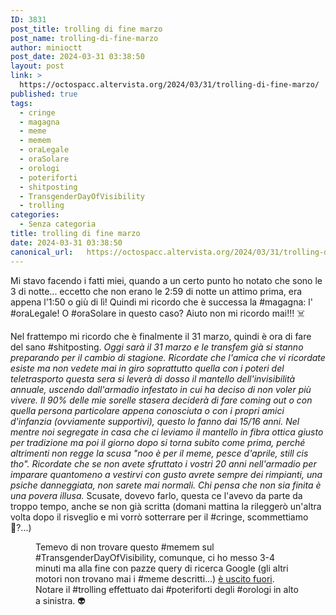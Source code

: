 ```yaml
---
ID: 3831
post_title: trolling di fine marzo
post_name: trolling-di-fine-marzo
author: minioctt
post_date: 2024-03-31 03:38:50
layout: post
link: >
  https://octospacc.altervista.org/2024/03/31/trolling-di-fine-marzo/
published: true
tags:
  - cringe
  - magagna
  - meme
  - memem
  - oraLegale
  - oraSolare
  - orologi
  - poteriforti
  - shitposting
  - TransgenderDayOfVisibility
  - trolling
categories:
  - Senza categoria
title: trolling di fine marzo
date: 2024-03-31 03:38:50
canonical_url:   https://octospacc.altervista.org/2024/03/31/trolling-di-fine-marzo/
---
```

<!-- wp:paragraph -->
<p>Mi stavo facendo i fatti miei, quando a un certo punto ho notato che sono le 3 di notte... eccetto che non erano le 2:59 di notte un attimo prima, era appena l'1:50 o giù di lì! Quindi mi ricordo che è successa la #magagna: l' #oraLegale! O #oraSolare in questo caso? Aiuto non mi ricordo mai!!! ☠️</p>
<!-- /wp:paragraph -->

<!-- wp:paragraph -->
<p>Nel frattempo mi ricordo che è finalmente il 31 marzo, quindi è ora di fare del sano #shitposting. <em>Oggi sarà il 31 marzo e le transfem già si stanno preparando per il cambio di stagione. Ricordate che l'amica che vi ricordate esiste ma non vedete mai in giro soprattutto quella con i poteri del teletrasporto questa sera si leverà di dosso il mantello dell'invisibilità annuale, uscendo dall'armadio infestato in cui ha deciso di non voler più vivere. Il 90% delle mie sorelle stasera deciderà di fare coming out o con quella persona particolare appena conosciuta o con i propri amici d'infanzia (ovviamente supportivi), questo lo fanno dai 15/16 anni. Nel mentre noi segregate in casa che ci leviamo il mantello in fibra ottica giusto per tradizione ma poi il giorno dopo si torna subito come prima, perché altrimenti non regge la scusa "noo è per il meme, pesce d'aprile, still cis tho". Ricordate che se non avete sfruttato i vostri 20 anni nell'armadio per imparare quantomeno a vestirvi con gusto avrete sempre dei rimpianti, una psiche danneggiata, non sarete mai normali. Chi pensa che non sia finita è una povera illusa.</em> Scusate, dovevo farlo, questa ce l'avevo da parte da troppo tempo, anche se non già scritta (domani mattina la rileggerò un'altra volta dopo il risveglio e mi vorrò sotterrare per il #cringe, scommettiamo 🤗?...)</p>
<!-- /wp:paragraph -->

<!-- wp:paragraph -->
<p></p>
<!-- /wp:paragraph -->

<!-- wp:image {"id":3830,"sizeSlug":"large"} -->
<figure class="wp-block-image size-large"><img src="{{site.cdnurl}}/assets/uploads/2024/03/screenshot_2024-03-31-03-11-10-579_com593342414882485278-718x1440.jpg" alt="" class="wp-image-3830"/><figcaption class="wp-element-caption">Temevo di non trovare questo #memem sul #TransgenderDayOfVisibility, comunque, ci ho messo 3-4 minuti ma alla fine con pazze query di ricerca Google (gli altri motori non trovano mai i #meme descritti...) <a href="https://www.reddit.com/r/traaaaaaannnnnnnnnns/comments/tt0hro/happy_trans_day_of_visibility_d/">è uscito fuori</a>. Notare il #trolling effettuato dai #poteriforti degli #orologi in alto a sinistra. 👽</figcaption></figure>
<!-- /wp:image -->